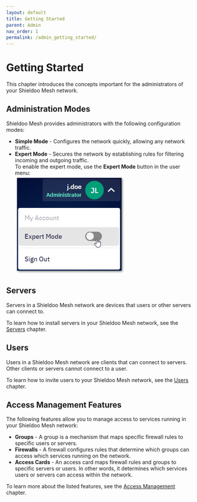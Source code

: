 ```yaml
---
layout: default
title: Getting Started
parent: Admin
nav_order: 1
permalink: /admin_getting_started/
---
```


# Getting Started
This chapter introduces the concepts important for the administrators of your Shieldoo Mesh network.

## Administration Modes
Shieldoo Mesh provides administrators with the following configuration modes:
- __Simple Mode__ - Configures the network quickly, allowing any network traffic.  
- __Expert Mode__ - Secures the network by establishing rules for filtering incoming and outgoing traffic.  
To enable the expert mode, use the __Expert Mode__ button in the user menu:  
![](../../images/GettingStarted01.png)

## Servers
Servers in a Shieldoo Mesh network are devices that users or other servers can connect to.

To learn how to install servers in your Shieldoo Mesh network, see the [Servers](/servers/) chapter.

## Users
Users in a Shieldoo Mesh network are clients that can connect to servers. Other clients or servers cannot connect to a user.

To learn how to invite users to your Shieldoo Mesh network, see the [Users](/users/) chapter.

## Access Management Features
The following features allow you to manage access to services running in your Shieldoo Mesh network:
- __Groups__ - A group is a mechanism that maps specific firewall rules to specific users or servers.
- __Firewalls__ - A firewall configures rules that determine which groups can access which services running on the network. 
- __Access Cards__ - An access card maps firewall rules and groups to specific servers or users. In other words, it determines which services users or servers can access within the network.

To learn more about the listed features, see the [Access Management](/access_management/#groups) chapter.
<!---Listener-->
